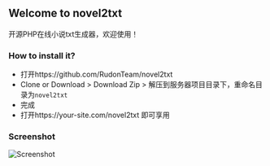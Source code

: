 ## Welcome to novel2txt  ##
开源PHP在线小说txt生成器，欢迎使用！



### How to install it? ###
* 打开https://github.com/RudonTeam/novel2txt
* Clone or Download > Download Zip > 解压到服务器项目目录下，重命名目录为`novel2txt`
* 完成
* 打开https://your-site.com/novel2txt 即可享用


### Screenshot  ###
![Screenshot](https://repository-images.githubusercontent.com/228753366/3c15dc80-2199-11ea-97cb-b59d413eb6e6)

